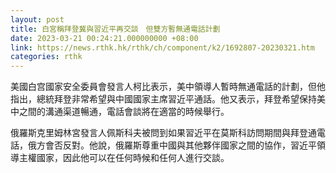 ```yaml
---
layout: post
title: 白宮稱拜登冀與習近平再交談　但雙方暫無通電話計劃
date: 2023-03-21 00:24:21.000000000 +08:00
link: https://news.rthk.hk/rthk/ch/component/k2/1692807-20230321.htm
categories: rthk
---
```


美國白宫國家安全委員會發言人柯比表示，美中領導人暫時無通電話的計劃，但他指出，總統拜登非常希望與中國國家主席習近平通話。他又表示，拜登希望保持美中之間的溝通渠道暢通，電話會談將在適當的時候舉行。

俄羅斯克里姆林宮發言人佩斯科夫被問到如果習近平在莫斯科訪問期間與拜登通電話，俄方會否反對。他說，俄羅斯尊重中國與其他夥伴國家之間的協作，習近平領導主權國家，因此他可以在任何時候和任何人進行交談。
